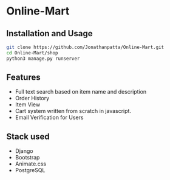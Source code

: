 # Online-Mart

## Installation and Usage

```bash
git clone https://github.com/Jonathanpatta/Online-Mart.git
cd Online-Mart/shop
python3 manage.py runserver
```

## Features

* Full text search based on item name and description
* Order History
* Item View
* Cart system written from scratch in javascript.
* Email Verification for Users

## Stack used

* Django
* Bootstrap
* Animate.css
* PostgreSQL
